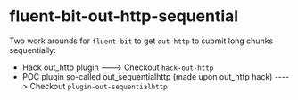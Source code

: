 # fluent-bit-out-http-sequential
Two work arounds for `fluent-bit` to get `out-http` to submit long chunks sequentially:
 
- Hack out_http plugin ---> Checkout `hack-out-http`
- POC plugin so-called out_sequentialhttp (made upon out_http hack) ----> Checkout `plugin-out-sequentialhttp`

